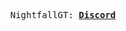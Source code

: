 <p align="center">
  <samp>
    NightfallGT:
    <b><a href="989246611018366986">Discord</a></b>
</samp><br>
</p>

